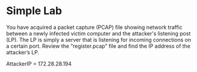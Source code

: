 # Simple Lab

You have acquired a packet capture (PCAP) file showing network traffic between a newly infected victim computer and the attacker's listening post (LP). The LP is simply a server that is listening for incoming connections on a certain port.
 Review the “register.pcap” file and find the IP address of the attacker’s LP.

AttackerIP = 172.28.28.194
